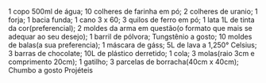 1 copo 500ml de água;
10 colheres de farinha em pó;
2 colheres de uranio;
1 forja;
1 bacia funda;
1 cano 3 x 60;
3 quilos de ferro em pó;
1 lata 1L de tinta da cor(preferencial);
2 moldes da arma em questão(o formato que mais se adequar ao seu desejo);
1 barril de pólvora;
Tungstênio a gosto;
10 moldes de balas(a sua preferencia);
1 máscara de gáss;
5L de lava a 1,250° Celsius;
3 barras de chocolate;
10L de plástico derretido;
1 cola;
3 molas(raio 3cm e comprimento 20cm);
1 gatilho;
3 parcelas de borracha(40cm x 40cm);
Chumbo a gosto
Projéteis
